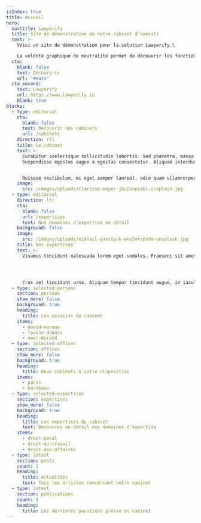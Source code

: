 ```yaml
---
isIndex: true
title: Accueil
hero:
  surtitle: Lawyerify
  title: Site de démonstration de notre cabinet d’avocats
  text: >-
    Voici un site de démonstration pour la solution Lawyerify.\

    La volonté graphique de neutralité permet de découvrir les fonctionnalités et les informations possibles à renseigner.
  cta:
    blank: false
    text: Décourvrir
    url: "#main"
  cta_second:
    text: Lawyerify
    url: https://www.lawyerify.io
    blank: true
blocks:
  - type: editorial
    cta:
      blank: false
      text: Découvrir nos cabinets
      url: /cabinets
    direction: rtl
    title: Le cabinet
    text: >-
      Curabitur scelerisque sollicitudin lobortis. Sed pharetra, massa eu.
      Suspendisse egestas augue a egestas consectetur. Aliquam interdum hendrerit porta.


      Quisque vestibulum, mi eget semper laoreet, odio quam ullamcorper turpis, auctor fermentum magna leo eget nisi. Fusce id imperdiet nunc. Mauris tincidunt velit sed rhoncus tincidunt.
    image:
      src: /images/uploads/clarisse-meyer-jku2nnezabi-unsplash.jpg
  - type: editorial
    direction: ltr
    cta:
      blank: false
      url: /expertises
      text: Nos domaines d’expertise en détail
    background: false
    image:
      src: /images/uploads/mikhail-pavstyuk-eky2otrpxdw-unsplash.jpg
    title: Nos expertises
    text: >-
      Vivamus tincidunt malesuada lorem eget sodales. Praesent sit amet risus augue. Aliquam gravida posuere lectus ut volutpat. Quisque sed tortor vel tortor. 




      Cras vel tincidunt urna. Aliquam tempor tincidunt augue, in iaculis neque consectetur et.
  - type: selected-persons
    section: persons
    show_more: false
    background: true
    heading:
      title: Les associés du cabinet
    items:
      - david-moreau
      - louise-dubois
      - omar-durand
  - type: selected-offices
    section: offices
    show_more: false
    background: true
    heading:
      title: Deux cabinets à votre disposition
    items:
      - paris
      - bordeaux
  - type: selected-expertises
    section: expertises
    show_more: false
    background: true
    heading:
      title: Les expertises du cabinet
      text: Découvrez en détail nos domaines d’expertise
    items:
      - droit-penal
      - droit-du-travail
      - droit-des-affaires
  - type: latest
    section: posts
    count: 3
    heading:
      title: Actualités
      text: Tous les articles concernant notre cabinet
  - type: latest
    section: publications
    count: 4
    heading:
      title: Les dernières parutions presse du cabinet
---
```

